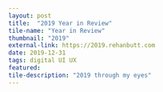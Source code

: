 ```yaml
---
layout: post
title:  "2019 Year in Review"
tile-name: "Year in Review"
thumbnail: "2019"
external-link: https://2019.rehanbutt.com
date: 2019-12-31
tags: digital UI UX
featured:
tile-description: "2019 through my eyes"
---
```

